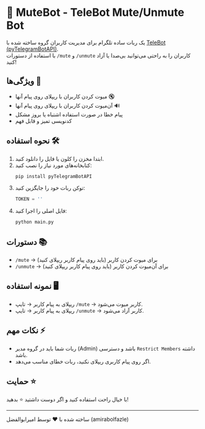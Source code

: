 # 🤖 MuteBot - TeleBot Mute/Unmute Bot

یک ربات ساده تلگرام برای مدیریت کاربران گروه ساخته شده با [TeleBot (pyTelegramBotAPI)](https://pypi.org/project/pyTelegramBotAPI/).  
با استفاده از دستورات `/mute` و `/unmute` کاربران را به راحتی می‌توانید بی‌صدا یا آزاد کنید!

## ویژگی‌ها 🚀
- میوت کردن کاربران با ریپلای روی پیام آنها 🔇
- آن‌میوت کردن کاربران با ریپلای روی پیام آنها 🔊
- پیام خطا در صورت استفاده اشتباه یا بروز مشکل
- کدنویسی تمیز و قابل فهم

## نحوه استفاده 🛠

1. ابتدا مخزن را کلون یا فایل را دانلود کنید.
2. کتابخانه‌های مورد نیاز را نصب کنید:
    ```bash
    pip install pyTelegramBotAPI
    ```
3. توکن ربات خود را جایگزین کنید:
    ```python
    TOKEN = ''
    ```
4. فایل اصلی را اجرا کنید:
    ```bash
    python main.py
    ```

## دستورات 📚
- `/mute` → برای میوت کردن کاربر (باید روی پیام کاربر ریپلای کنید)
- `/unmute` → برای آن‌میوت کردن کاربر (باید روی پیام کاربر ریپلای کنید)

## نمونه استفاده 🖥️

- ریپلای به پیام کاربر → تایپ `/mute` → کاربر میوت می‌شود.
- ریپلای به پیام کاربر → تایپ `/unmute` → کاربر آزاد می‌شود.

## نکات مهم ⚡
- ربات شما باید در گروه مدیر (Admin) باشد و دسترسی `Restrict Members` داشته باشد.
- اگر روی پیام کاربری ریپلای نکنید، ربات خطای مناسب می‌دهد.

## حمایت ⭐️
با خیال راحت استفاده کنید و اگر دوست داشتید ⭐️ بدهید!

---

ساخته شده با ❤️ توسط امیرابوالفضل (amirabolfazle)
